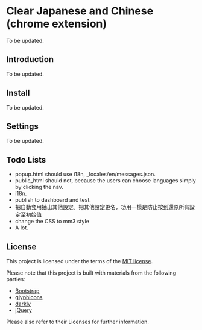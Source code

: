 # Clear Japanese and Chinese (chrome extension)

To be updated.


## Introduction

To be updated.


## Install

To be updated.


## Settings

To be updated.


## Todo Lists

- popup.html should use i18n, _locales/en/messages.json.
- public_html should not, because the users can choose languages simply by clicking the nav.
- i18n.
- publish to dashboard and test.
- 把自動套用抽出其他設定。把其他設定更名，功用一樣是防止按到還原所有設定至初始值
- change the CSS to mm3 style
- A lot.


## License

This project is licensed under the terms of the [MIT license](http://opensource.org/licenses/MIT).

Please note that this project is built with materials from the following parties:

- [Bootstrap](http://getbootstrap.com/)
- [glyphicons](http://glyphicons.com/license/)
- [darkly](http://bootswatch.com/darkly/)
- [jQuery](https://jquery.com/)

Please also refer to their Licenses for further information.
